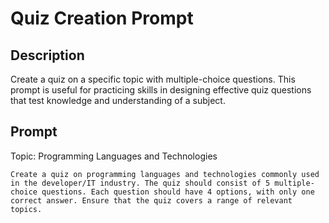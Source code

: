 # Quiz Creation Prompt

## Description
Create a quiz on a specific topic with multiple-choice questions. This prompt is useful for practicing skills in designing effective quiz questions that test knowledge and understanding of a subject.
## Prompt

Topic: Programming Languages and Technologies
```
Create a quiz on programming languages and technologies commonly used in the developer/IT industry. The quiz should consist of 5 multiple-choice questions. Each question should have 4 options, with only one correct answer. Ensure that the quiz covers a range of relevant topics.

```
